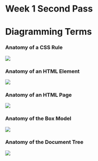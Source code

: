 # Week 1 Second Pass

# Diagramming Terms

### Anatomy of a CSS Rule

![](http://dabrook.org/assets/images/uploads/Basic-Anatomy-of-a-CSS-Rule1.png)

### Anatomy of an HTML Element

![](http://dabrook.org/assets/images/uploads/Basic-Anatomy-of-XHTML-Elements.png)

### Anatomy of an HTML Page

![](http://dabrook.org/assets/images/uploads/Basic-Anatomy-of-an-XMTL-Page.png)

### Anatomy of the Box Model

![](http://dabrook.org/assets/images/uploads/Box-Model.png)

### Anatomy of the Document Tree

![](http://dabrook.org/assets/images/uploads/Simple-Document-Tree.png)
